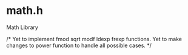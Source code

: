 # math.h
Math Library

/* Yet to implement fmod sqrt modf ldexp frexp functions.
Yet to make changes to power function to handle all possible cases.
*/
